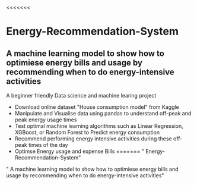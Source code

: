 <<<<<<<
# Energy-Recommendation-System

## A machine learning model to show how to optimiese energy bills and usage by recommending when to do energy-intensive activities

A beginner friendly Data science and machine learing project 

* Download online dataset "House consumption model" from Kaggle
* Manipulate and Visualise data using pandas to understand off-peak and peak energy usage times
* Test optimal machine learning algorithms such as Linear Regression, XGBoost, or Random Forest to Predict energy consumption 
* Recommend performing energy intensive activities during these off-peak times of the day
* Optimse Energy usage and expense Bills
=======
" Energy-Recommendation-System" 

" A machine learning model to show how to optimiese energy bills and usage by recommending when to do energy-intensive activities"
>>>>>>> 
